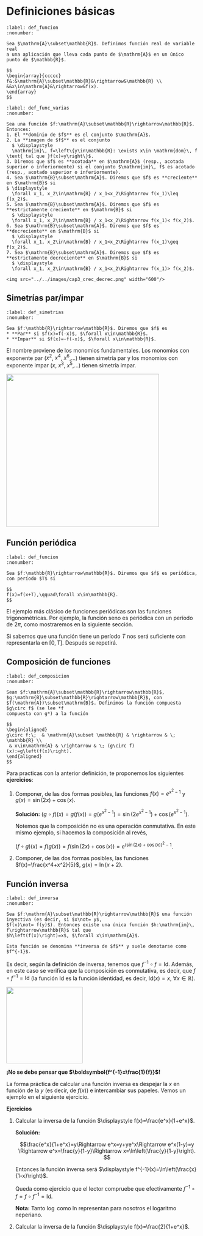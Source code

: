 # Definiciones básicas

````{prf:definition} Función real de variable real 
:label: def_funcion
:nonumber: 

Sea $\mathrm{A}\subset\mathbb{R}$. Definimos función real de variable real 
a una aplicación que lleva cada punto de $\mathrm{A}$ en un único punto de $\mathbb{R}$.

$$
\begin{array}{ccccc}
f&:&\mathrm{A}\subset\mathbb{R}&\rightarrow&\mathbb{R} \\
&&x\in\mathrm{A}&\rightarrow&f(x).
\end{array}
$$
````

````{prf:definition}  
:label: def_func_varias
:nonumber: 

Sea una función $f:\mathrm{A}\subset\mathbb{R}\rightarrow\mathbb{R}$. Entonces: 
1. El **dominio de $f$** es el conjunto $\mathrm{A}$.
2. La **imagen de $f$** es el conjunto 
  $ \displaystyle
  \mathrm{im}\, f=\left\{y\in\mathbb{R}: \exists x\in \mathrm{dom}\, f \text{ tal que }f(x)=y\right\}$.
3. Diremos que $f$ es **acotada** en $\mathrm{A}$ (resp., acotada superior o inferiormente) si el conjunto $\mathrm{im}\, f$ es acotado (resp., acotado superior o inferiormente).
4. Sea $\mathrm{B}\subset\mathrm{A}$. Diremos que $f$ es **creciente** en $\mathrm{B}$ si
$ \displaystyle
  \forall x_1, x_2\in\mathrm{B} / x_1<x_2\Rightarrow f(x_1)\leq f(x_2)$.
5. Sea $\mathrm{B}\subset\mathrm{A}$. Diremos que $f$ es **estrictamente creciente** en $\mathrm{B}$ si
  $ \displaystyle
  \forall x_1, x_2\in\mathrm{B} / x_1<x_2\Rightarrow f(x_1)< f(x_2)$.
6. Sea $\mathrm{B}\subset\mathrm{A}$. Diremos que $f$ es **decreciente** en $\mathrm{B}$ si
  $ \displaystyle
  \forall x_1, x_2\in\mathrm{B} / x_1<x_2\Rightarrow f(x_1)\geq f(x_2)$.
7. Sea $\mathrm{B}\subset\mathrm{A}$. Diremos que $f$ es **estrictamente decreciente** en $\mathrm{B}$ si
  $ \displaystyle
  \forall x_1, x_2\in\mathrm{B} / x_1<x_2\Rightarrow f(x_1)> f(x_2)$.

<img src="../../images/cap3_crec_decrec.png" width="600"/>

````

## Simetrías par/impar

````{prf:definition} Simetrías 
:label: def_simetrias
:nonumber: 

Sea $f:\mathbb{R}\rightarrow\mathbb{R}$. Diremos que $f$ es
* **Par** si $f(x)=f(-x)$, $\forall x\in\mathbb{R}$.
* **Impar** si $f(x)=-f(-x)$, $\forall x\in\mathbb{R}$. 
````

El nombre proviene de los monomios fundamentales. Los monomios con exponente par ($x^2$, $x^4$, $x^6$,...) tienen simetría par y los monomios con exponente impar ($x$, $x^3$, $x^5$,...) tienen simetría impar.

<img src="../../images/cap3_par_impar.png" width="400"/>

## Función periódica

````{prf:definition} Función periódica 
:label: def_funcion
:nonumber: 

Sea $f:\mathbb{R}\rightarrow\mathbb{R}$. Diremos que $f$ es periódica, con período $T$ si 

$$
f(x)=f(x+T),\qquad\forall x\in\mathbb{R}.
$$
````

El ejemplo más clásico de funciones periódicas son las funciones trigonométricas.
Por ejemplo, la función seno es periódica con un período de $2\pi$, como mostraremos en la siguiente sección. 

Si sabemos que una función tiene un período $T$ nos será suficiente con
representarla en $[0,T]$. Después se repetirá.

## Composición de funciones

````{prf:definition} Composición de funciones 
:label: def_composicion
:nonumber: 

Sean $f:\mathrm{A}\subset\mathbb{R}\rightarrow\mathbb{R}$, 
$g:\mathrm{B}\subset\mathbb{R}\rightarrow\mathbb{R}$, con
$f(\mathrm{A})\subset\mathrm{B}$. Definimos la función compuesta $g\circ f$ (se lee *f
compuesta con g*) a la función

$$
\begin{aligned}
g\circ f:\;  & \mathrm{A}\subset \mathbb{R} & \rightarrow & \; \mathbb{R} \\
 & x\in\mathrm{A} & \rightarrow & \; (g\circ f)(x):=g\left(f(x)\right).
\end{aligned}
$$
````

Para practicas con la anterior definición, te proponemos los siguientes **ejercicios**: 

1. Componer, de las dos formas posibles, las funciones $f(x)=e^{x^2-1}$ y $g(x)=\sin(2x)+\cos(x)$. 
    
    **Solución:**
    $\displaystyle\left(g\circ f\right)(x)=g\left(f(x)\right) =
    g\left(e^{x^2-1}\right)= \sin\left(2e^{x^2-1}\right)
    +\cos\left(e^{x^2-1}\right)$.
    
    Notemos que la composición no es una operación conmutativa. En este mismo ejemplo, si hacemos la composición al revés,
    
    $\displaystyle
    \left(f\circ g\right)(x) = f\left(g(x)\right) = 
    f\left(\sin(2x)+\cos(x)\right) = 
    e^{\left(\sin(2x)+\cos(x)\right)^2-1}$.

2. Componer, de las dos formas posibles, las funciones $f(x)=\frac{x^4+x^2}{5}$, $g(x)=\ln(x+2)$.

## Función inversa

````{prf:definition} Función inversa 
:label: def_inversa
:nonumber: 

Sea $f:\mathrm{A}\subset\mathbb{R}\rightarrow\mathbb{R}$ una función inyectiva (es decir, si $x\not= y$,
$f(x)\not= f(y)$). Entonces existe una única función $h:\mathrm{im}\, f\rightarrow\mathbb{R}$ tal que
$h\left(f(x)\right)=x$, $\forall x\in\mathrm{A}$. 

Esta función se denomina **inversa de $f$** y suele denotarse como $f^{-1}$.
````

Es decir, según la definición de inversa, tenemos que $f^{-1}\circ f=\mathrm{Id}$.
Además, en este caso se verifica que la composición es conmutativa, es decir, que $f\circ f^{-1}=\mathrm{Id}$ (la función $\mathrm{Id}$ es la función identidad, es
decir, $\mathrm{Id}(x)=x$, $\forall x\in\mathbb{R}$).

<img src="../../images/cap3_funcion_inversa.png" width="200"/>

**¡No se debe pensar que $\boldsymbol{f^{-1}=\frac{1}{f}}$!**

La forma práctica de calcular una función inversa es despejar la $x$ en función de la $y$ (es decir, de $f(x)$) e intercambiar sus papeles. Vemos un ejemplo en el siguiente ejercicio.

**Ejercicios**

1. Calcular la inversa de la función $\displaystyle f(x)=\frac{e^x}{1+e^x}$.

    **Solución:**

    $$\frac{e^x}{1+e^x}=y\Rightarrow e^x=y+ye^x\Rightarrow e^x(1-y)=y
    \Rightarrow e^x=\frac{y}{1-y}\Rightarrow x=\ln\left(\frac{y}{1-y}\right).
    $$

    Entonces la función inversa será $\displaystyle f^{-1}(x)=\ln\left(\frac{x}{1-x}\right)$.

    Queda como ejercicio que el lector compruebe que efectivamente $f^{-1}\circ f=f\circ f^{-1}=\mathrm{Id}$.

    **Nota:** Tanto $\log$ como $\mathrm{ln}$ representan para nosotros el logaritmo neperiano.

2. Calcular la inversa de la función $\displaystyle f(x)=\frac{2}{1+e^x}$.
